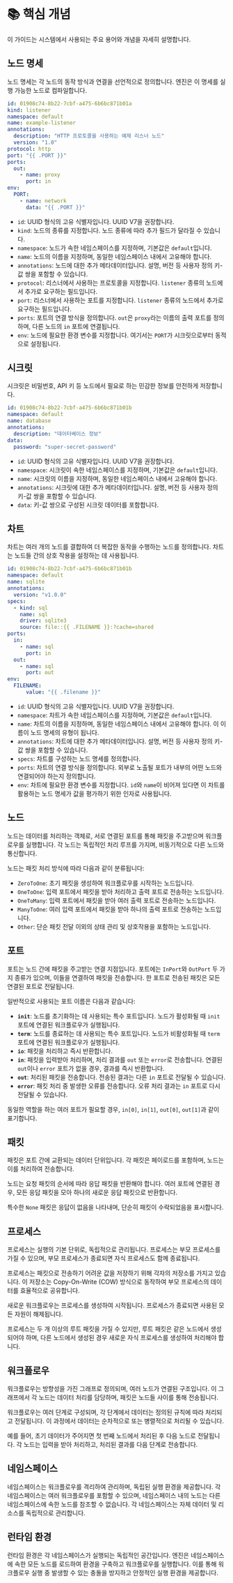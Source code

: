 # 📚 핵심 개념

이 가이드는 시스템에서 사용되는 주요 용어와 개념을 자세히 설명합니다.

## 노드 명세

노드 명세는 각 노드의 동작 방식과 연결을 선언적으로 정의합니다. 엔진은 이 명세를 실행 가능한 노드로 컴파일합니다.

```yaml
id: 01908c74-8b22-7cbf-a475-6b6bc871b01a
kind: listener
namespace: default
name: example-listener
annotations:
  description: "HTTP 프로토콜을 사용하는 예제 리스너 노드"
  version: "1.0"
protocol: http
port: "{{ .PORT }}"
ports:
  out:
    - name: proxy
      port: in
env:
  PORT:
    - name: network
      data: "{{ .PORT }}"
```

- `id`: UUID 형식의 고유 식별자입니다. UUID V7을 권장합니다.
- `kind`: 노드의 종류를 지정합니다. 노드 종류에 따라 추가 필드가 달라질 수 있습니다.
- `namespace`: 노드가 속한 네임스페이스를 지정하며, 기본값은 `default`입니다.
- `name`: 노드의 이름을 지정하며, 동일한 네임스페이스 내에서 고유해야 합니다.
- `annotations`: 노드에 대한 추가 메타데이터입니다. 설명, 버전 등 사용자 정의 키-값 쌍을 포함할 수 있습니다.
- `protocol`: 리스너에서 사용하는 프로토콜을 지정합니다. `listener` 종류의 노드에서 추가로 요구하는 필드입니다.
- `port`: 리스너에서 사용하는 포트를 지정합니다. `listener` 종류의 노드에서 추가로 요구하는 필드입니다.
- `ports`: 포트의 연결 방식을 정의합니다. `out`은 `proxy`라는 이름의 출력 포트를 정의하며, 다른 노드의 `in` 포트에 연결됩니다.
- `env`: 노드에 필요한 환경 변수를 지정합니다. 여기서는 `PORT`가 시크릿으로부터 동적으로 설정됩니다.

## 시크릿

시크릿은 비밀번호, API 키 등 노드에서 필요로 하는 민감한 정보를 안전하게 저장합니다.

```yaml
id: 01908c74-8b22-7cbf-a475-6b6bc871b01b
namespace: default
name: database
annotations:
  description: "데이터베이스 정보"
data:
  password: "super-secret-password"
```

- `id`: UUID 형식의 고유 식별자입니다. UUID V7을 권장합니다.
- `namespace`: 시크릿이 속한 네임스페이스를 지정하며, 기본값은 `default`입니다.
- `name`: 시크릿의 이름을 지정하며, 동일한 네임스페이스 내에서 고유해야 합니다.
- `annotations`: 시크릿에 대한 추가 메타데이터입니다. 설명, 버전 등 사용자 정의 키-값 쌍을 포함할 수 있습니다.
- `data`: 키-값 쌍으로 구성된 시크릿 데이터를 포함합니다.

## 차트

차트는 여러 개의 노드를 결합하여 더 복잡한 동작을 수행하는 노드를 정의합니다. 차트는 노드들 간의 상호 작용을 설정하는 데 사용됩니다.

```yaml
id: 01908c74-8b22-7cbf-a475-6b6bc871b01b
namespace: default
name: sqlite
annotations:
  version: "v1.0.0"
specs:
  - kind: sql
    name: sql
    driver: sqlite3
    source: file::{{ .FILENAME }}:?cache=shared
ports:
  in:
    - name: sql
      port: in      
  out:
    - name: sql
      port: out
env:
  FILENAME:
      value: "{{ .filename }}"
```

- `id`: UUID 형식의 고유 식별자입니다. UUID V7을 권장합니다.
- `namespace`: 차트가 속한 네임스페이스를 지정하며, 기본값은 `default`입니다.
- `name`: 차트의 이름을 지정하며, 동일한 네임스페이스 내에서 고유해야 합니다. 이 이름이 노드 명세의 유형이 됩니다.
- `annotations`: 차트에 대한 추가 메타데이터입니다. 설명, 버전 등 사용자 정의 키-값 쌍을 포함할 수 있습니다.
- `specs`: 차트를 구성하는 노드 명세를 정의합니다.
- `ports`: 차트의 연결 방식을 정의합니다. 외부로 노출될 포트가 내부의 어떤 노드와 연결되어야 하는지 정의합니다.
- `env`: 차트에 필요한 환경 변수를 지정합니다. `id`와 `name`이 비어져 있다면 이 차트를 활용하는 노드 명세가 값을 평가하기 위한 인자로 사용됩니다.

## 노드

노드는 데이터를 처리하는 객체로, 서로 연결된 포트를 통해 패킷을 주고받으며 워크플로우를 실행합니다. 각 노드는 독립적인 처리 루프를 가지며, 비동기적으로 다른 노드와 통신합니다.

노드는 패킷 처리 방식에 따라 다음과 같이 분류됩니다:
- `ZeroToOne`: 초기 패킷을 생성하여 워크플로우를 시작하는 노드입니다.
- `OneToOne`: 입력 포트에서 패킷을 받아 처리하고 출력 포트로 전송하는 노드입니다.
- `OneToMany`: 입력 포트에서 패킷을 받아 여러 출력 포트로 전송하는 노드입니다.
- `ManyToOne`: 여러 입력 포트에서 패킷을 받아 하나의 출력 포트로 전송하는 노드입니다.
- `Other`: 단순 패킷 전달 이외의 상태 관리 및 상호작용을 포함하는 노드입니다.

## 포트

포트는 노드 간에 패킷을 주고받는 연결 지점입니다. 포트에는 `InPort`와 `OutPort` 두 가지 종류가 있으며, 이들을 연결하여 패킷을 전송합니다. 한 포트로 전송된 패킷은 모든 연결된 포트로 전달됩니다.

일반적으로 사용되는 포트 이름은 다음과 같습니다:
- **`init`**: 노드를 초기화하는 데 사용되는 특수 포트입니다. 노드가 활성화될 때 `init` 포트에 연결된 워크플로우가 실행됩니다.
- **`term`**: 노드를 종료하는 데 사용되는 특수 포트입니다. 노드가 비활성화될 때 `term` 포트에 연결된 워크플로우가 실행됩니다.
- **`io`**: 패킷을 처리하고 즉시 반환합니다.
- **`in`**: 패킷을 입력받아 처리하며, 처리 결과를 `out` 또는 `error`로 전송합니다. 연결된 `out`이나 `error` 포트가 없을 경우, 결과를 즉시 반환합니다.
- **`out`**: 처리된 패킷을 전송합니다. 전송된 결과는 다른 `in` 포트로 전달될 수 있습니다.
- **`error`**: 패킷 처리 중 발생한 오류를 전송합니다. 오류 처리 결과는 `in` 포트로 다시 전달될 수 있습니다.

동일한 역할을 하는 여러 포트가 필요할 경우, `in[0]`, `in[1]`, `out[0]`, `out[1]`과 같이 표기합니다.

## 패킷

패킷은 포트 간에 교환되는 데이터 단위입니다. 각 패킷은 페이로드를 포함하며, 노드는 이를 처리하여 전송합니다.

노드는 요청 패킷의 순서에 따라 응답 패킷을 반환해야 합니다. 여러 포트에 연결된 경우, 모든 응답 패킷을 모아 하나의 새로운 응답 패킷으로 반환합니다.

특수한 `None` 패킷은 응답이 없음을 나타내며, 단순히 패킷이 수락되었음을 표시합니다.

## 프로세스

프로세스는 실행의 기본 단위로, 독립적으로 관리됩니다. 프로세스는 부모 프로세스를 가질 수 있으며, 부모 프로세스가 종료되면 자식 프로세스도 함께 종료됩니다.

프로세스는 패킷으로 전송하기 어려운 값을 저장하기 위해 각자의 저장소를 가지고 있습니다. 이 저장소는 Copy-On-Write (COW) 방식으로 동작하여 부모 프로세스의 데이터를 효율적으로 공유합니다.

새로운 워크플로우는 프로세스를 생성하여 시작됩니다. 프로세스가 종료되면 사용된 모든 자원이 해제됩니다.

프로세스는 두 개 이상의 루트 패킷을 가질 수 있지만, 루트 패킷은 같은 노드에서 생성되어야 하며, 다른 노드에서 생성된 경우 새로운 자식 프로세스를 생성하여 처리해야 합니다.

## 워크플로우

워크플로우는 방향성을 가진 그래프로 정의되며, 여러 노드가 연결된 구조입니다. 이 그래프에서 각 노드는 데이터 처리를 담당하며, 패킷은 노드들 사이를 통해 전송됩니다.

워크플로우는 여러 단계로 구성되며, 각 단계에서 데이터는 정의된 규칙에 따라 처리되고 전달됩니다. 이 과정에서 데이터는 순차적으로 또는 병렬적으로 처리될 수 있습니다.

예를 들어, 초기 데이터가 주어지면 첫 번째 노드에서 처리된 후 다음 노드로 전달됩니다. 각 노드는 입력을 받아 처리하고, 처리된 결과를 다음 단계로 전송합니다.

## 네임스페이스

네임스페이스는 워크플로우를 격리하여 관리하며, 독립된 실행 환경을 제공합니다. 각 네임스페이스는 여러 워크플로우를 포함할 수 있으며, 네임스페이스 내의 노드는 다른 네임스페이스에 속한 노드를 참조할 수 없습니다. 각 네임스페이스는 자체 데이터 및 리소스를 독립적으로 관리합니다.

## 런타임 환경

런타임 환경은 각 네임스페이스가 실행되는 독립적인 공간입니다. 엔진은 네임스페이스에 속한 모든 노드를 로드하여 환경을 구축하고 워크플로우를 실행합니다. 이를 통해 워크플로우 실행 중 발생할 수 있는 충돌을 방지하고 안정적인 실행 환경을 제공합니다.
